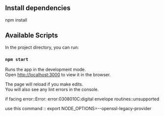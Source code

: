 ## Install dependencies
   npm install
## Available Scripts

In the project directory, you can run:

### `npm start`

Runs the app in the development mode.<br />
Open [http://localhost:3000](http://localhost:3000) to view it in the browser.

The page will reload if you make edits.<br />
You will also see any lint errors in the console.


if facing error::Error: error:0308010C:digital envelope routines::unsupported

use this command   :: export NODE_OPTIONS=--openssl-legacy-provider


